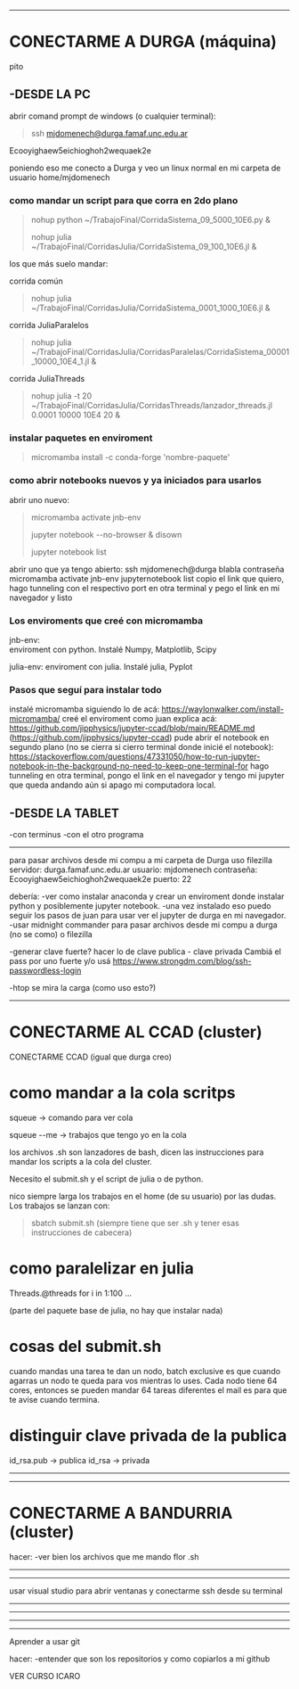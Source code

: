 ______________________________________________________________________________
# CONECTARME A DURGA (máquina)

pito

## -DESDE LA PC
abrir comand prompt de windows (o cualquier terminal):
>ssh mjdomenech@durga.famaf.unc.edu.ar

Ecooyighaew5eichioghoh2wequaek2e

poniendo eso me conecto a Durga y veo un linux normal en mi carpeta de usuario home/mjdomenech

### como mandar un script para que corra en 2do plano

>nohup python ~/TrabajoFinal/CorridaSistema_09_5000_10E6.py &
>
>nohup julia ~/TrabajoFinal/CorridasJulia/CorridaSistema_09_100_10E6.jl &

los que más suelo mandar:

corrida común
>nohup julia ~/TrabajoFinal/CorridasJulia/CorridaSistema_0001_1000_10E6.jl &

corrida JuliaParalelos
>nohup julia ~/TrabajoFinal/CorridasJulia/CorridasParalelas/CorridaSistema_00001_10000_10E4_1.jl &

corrida JuliaThreads
>nohup julia -t 20 ~/TrabajoFinal/CorridasJulia/CorridasThreads/lanzador_threads.jl 0.0001 10000 10E4 20 &

### instalar paquetes en enviroment

>micromamba install -c conda-forge 'nombre-paquete'

 

### como abrir notebooks nuevos y ya iniciados para usarlos

abrir uno nuevo:
>micromamba activate jnb-env
>
>jupyter notebook --no-browser & disown
>
>jupyter notebook list


abrir uno que ya tengo abierto:
ssh mjdomenech@durga blabla
contraseña
micromamba activate jnb-env
jupyternotebook list
copio el link que quiero, hago tunneling con el respectivo port en otra terminal y pego el link en mi navegador
y listo

### Los enviroments que creé con micromamba

jnb-env:  
enviroment con python. Instalé Numpy, Matplotlib, Scipy

julia-env:
enviroment con julia. Instalé julia, Pyplot


### Pasos que seguí para instalar todo

instalé micromamba siguiendo lo de acá: https://waylonwalker.com/install-micromamba/
creé el enviroment como juan explica acá: https://github.com/jipphysics/jupyter-ccad/blob/main/README.md (https://github.com/jipphysics/jupyter-ccad)
pude abrir el notebook en segundo plano (no se cierra si cierro terminal donde inicié el notebook): https://stackoverflow.com/questions/47331050/how-to-run-jupyter-notebook-in-the-background-no-need-to-keep-one-terminal-for
hago tunneling en otra terminal, pongo el link en el navegador y tengo mi jupyter que queda andando aún si apago mi computadora local.


## -DESDE LA TABLET
-con terminus
-con el otro programa

-----------------------------------------------------

para pasar archivos desde mi compu a mi carpeta de Durga uso filezilla
servidor: durga.famaf.unc.edu.ar
usuario: mjdomenech
contraseña: Ecooyighaew5eichioghoh2wequaek2e
puerto: 22



debería:
-ver como instalar anaconda y crear un enviroment donde instalar python y posiblemente jupyter notebook.
-una vez instalado eso puedo seguir los pasos de juan para usar ver el jupyter de durga en mi navegador.
-usar midnight commander para pasar archivos desde mi compu a durga (no se como) o filezilla

-generar clave fuerte? hacer lo de clave publica - clave privada
Cambiá el pass por uno fuerte y/o usá https://www.strongdm.com/blog/ssh-passwordless-login

-htop se mira la carga (como uso esto?)

______________________________________________________________________________
# CONECTARME AL CCAD (cluster)


CONECTARME CCAD (igual que durga creo)

# como mandar a la cola scritps

squeue -> comando para ver cola

squeue --me -> trabajos que tengo yo en la cola


los archivos .sh son lanzadores de bash, dicen las instrucciones para mandar los scripts a la cola del cluster. 

Necesito el submit.sh y el script de julia o de python.

nico siempre larga los trabajos en el home (de su usuario) por las dudas. Los trabajos se lanzan con:

>sbatch submit.sh     (siempre tiene que ser .sh y tener esas instrucciones de cabecera)

# como paralelizar en julia

Threads.@threads for i in 1:100 ... 

(parte del paquete base de julia, no hay que instalar nada)

# cosas del submit.sh

cuando mandas una tarea te dan un nodo, batch exclusive es que cuando agarras un nodo te queda para vos mientras lo uses. Cada nodo tiene 64 cores, entonces se pueden mandar 64 tareas diferentes
el mail es para que te avise cuando termina.





# distinguir clave privada de la publica

id_rsa.pub -> publica
id_rsa -> privada


________________________________________________________
--------------------------------------------------------
# CONECTARME A BANDURRIA (cluster)

hacer:
-ver bien los archivos que me mando flor .sh

________________________________________________________
--------------------------------------------------------
usar visual studio para abrir ventanas y conectarme ssh desde su terminal


________________________________________________________
--------------------------------------------------------


________________________________________________________
--------------------------------------------------------
Aprender a usar git

hacer:
-entender que son los repositorios y como copiarlos a mi github

VER CURSO ICARO
